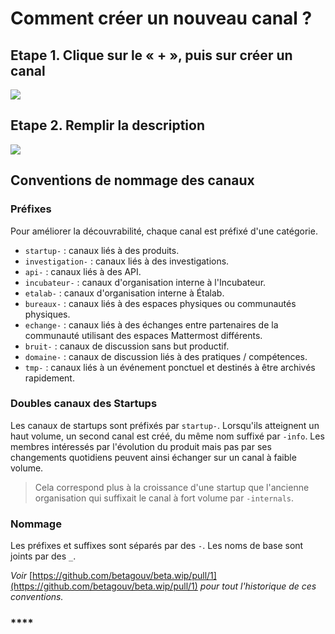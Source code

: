 # Comment créer un nouveau canal ?

## Etape 1. Clique sur le « + », puis sur créer un canal

![](https://lh6.googleusercontent.com/1n1\_6\_Qze4ZyA8autCSUIb8FcOfh3D7ZXtCr-ZpwR-WoC2537NC\_Hj8pikGO31pKmWmDvMZmUakr-j34jUBhDavhAN9hpp6nEF7y0FyhxY4DFOcKwzHk6\_lJKTbNFxllgZYh\_iKC)

## Etape 2. Remplir la description

![](https://lh6.googleusercontent.com/cQ8Cg7Cj1-pxUxAIZN4IWMvE2fIkUCEZ5QwcKZMY0TgCwRwpIramIQinD5sPFJnnmXOESaZ-FXq-t7\_yyvf11b0iVFx6HYgT0SY8ojphdI2cPHh082A3JIuNE\_pGChPV7ucmo\_2m)

## Conventions de nommage des canaux

### Préfixes

Pour améliorer la découvrabilité, chaque canal est préfixé d'une catégorie.

* `startup-` : canaux liés à des produits.
* `investigation-` : canaux liés à des investigations.
* `api-` : canaux liés à des API.
* `incubateur-` : canaux d'organisation interne à l'Incubateur.
* `etalab-` : canaux d'organisation interne à Étalab.
* `bureaux-` : canaux liés à des espaces physiques ou communautés physiques.
* `echange-` : canaux liés à des échanges entre partenaires de la communauté utilisant des espaces Mattermost différents.
* `bruit-` : canaux de discussion sans but productif.
* `domaine-` : canaux de discussion liés à des pratiques / compétences.
* `tmp-` : canaux liés à un événement ponctuel et destinés à être archivés rapidement.

### Doubles canaux des Startups

Les canaux de startups sont préfixés par `startup-`. Lorsqu'ils atteignent un haut volume, un second canal est créé, du même nom suffixé par `-info`. Les membres intéressés par l'évolution du produit mais pas par ses changements quotidiens peuvent ainsi échanger sur un canal à faible volume.

> Cela correspond plus à la croissance d'une startup que l'ancienne organisation qui suffixait le canal à fort volume par `-internals`.

### Nommage

Les préfixes et suffixes sont séparés par des `-`. Les noms de base sont joints par des `_`.

_Voir_ [https://github.com/betagouv/beta.wip/pull/1](https://github.com/betagouv/beta.wip/pull/1) _pour tout l'historique de ces conventions._

### \*\*\*\*
